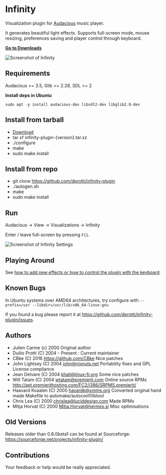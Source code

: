 Infinity
========

Visualization plugin for [Audacious](http://audacious-media-player.org/) music player.

It generates beautiful light effects. Supports full-screen mode, mouse resizing, preferences
saving and player control through keyboard.

**[Go to Downloads](https://github.com/dprotti/infinity-plugin/releases/latest/)**

![Screenshot of Infinity](https://a.fsdn.com/con/app/proj/infinity-plugin/screenshots/Infinity.png)

Requirements
------------

Audacious >= 3.5, Glib >= 2.28, SDL >= 2

**Install deps in Ubuntu**

`sudo apt -y install audacious-dev libsdl2-dev libglib2.0-dev`

Install from tarball
-------

- [Download](https://github.com/dprotti/infinity-plugin/releases/latest/)
- tar xf infinity-plugin-{version}.tar.xz
- ./configure
- make
- sudo make install

Install from repo
-------

- git clone https://github.com/dprotti/infinity-plugin
- ./autogen.sh
- make
- sudo make install

Run
---

Audacious -> View -> Visualizations -> Infinity

Enter / leave full-screen by pressing `F11`.

![Screenshot of Infinity Settings](https://cloud.githubusercontent.com/assets/2084073/16421084/2d45d54a-3d2a-11e6-9919-3d6aa5733743.png "Infinity Settings")

Playing Around
--------------

See [how to add new effects or how to control the plugin with the keyboard](https://github.com/dprotti/infinity-plugin/blob/master/minidocs/controlkeys.md).

Known Bugs
----------

In Ubuntu systems over AMD64 architectures, try configure with
``--prefix=/usr --libdir=/usr/lib/x86_64-linux-gnu``

If you found a bug please report it at
<https://github.com/dprotti/infinity-plugin/issues>.

Authors
-------

- Julien Carme (c) 2000 Original author
- Duilio Protti (C) 2004 - Present : Current maintainer
- CBke (C) 2016 <https://github.com/CBke> Nice patches
- John Lightsey (C) 2004 <john@nixnuts.net> Portability fixes and GPL License compliance
- Jean Delvare (C) 2004 <khali@linux-fr.org> Some nice patches
- Will Tatam (C) 2004 <wtatam@premierit.com> Online source RPMs <http://apt.premierithosting.com/FC2/i386/SRPMS.premierit/>
- Haavard Kvaalen (C) 2000 <havardk@xmms.org> Converted original hand made Makefile to automake/autoconf/libtool
- Chris Lea (C) 2000 <chrislea@luciddesign.com> Made RPMs
- Mitja Horvat (C) 2000 <Mitja.Horvat@hermes.si> Misc optimisations

Old Versions
------------

Releases older than 0.8.0beta1 can be found at Sourceforge: <https://sourceforge.net/projects/infinity-plugin/>

Contributions
-------------

Your feedback or help would be really appreciated.
